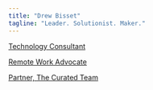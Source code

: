 ```yaml
---
title: "Drew Bisset"
tagline: "Leader. Solutionist. Maker."
---
```


[Technology Consultant](https://letsgoexponential.com)

[Remote Work Advocate](https://remotelysoftware.com/podcasts/2017/8/18/episode-4-drew-bisset)

[Partner, The Curated Team](https://thecuratedteam.com)
